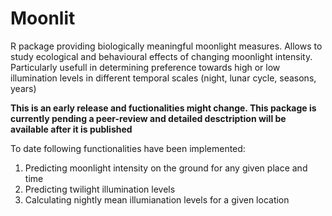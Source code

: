 # Moonlit

R package providing biologically meaningful moonlight measures. Allows to study ecological and behavioural effects of changing moonlight intensity.
Particularly usefull in determining preference towards high or low illumination levels in different temporal scales (night, lunar cycle, seasons, years)


__This is an early release  and fuctionalities might change. This package is currently pending a peer-review and detailed desctription will be available after it is published__


To date following functionalities have been implemented:

1. Predicting moonlight intensity on the ground for any given place and time
2. Predicting twilight illumination levels
3. Calculating nightly mean illumianation levels for a given location
